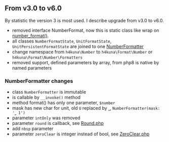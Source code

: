 ## From v3.0 to v6.0

By statistic the version 3 is most used. I describe upgrade from v3.0 to v6.0.

- removed interface NumberFormat, now this is static class like wrap on [number_format()](https://www.php.net/manual/en/function.number-format.php).
- all classes `NumberFormatState`, `UnitFormatState`, `UnitPersistentFormatState` are joined to one [NumberFormatter](./../src/Number/Formatters/NumberFormatter.php)
- change namespace from `h4kuna\Number` to `h4kuna\Format\Number` or `h4kuna\Format\Number\Formatters`
- removed support, defined parameters by array, from php8 is native by named parameters

### NumberFormatter changes

- class `NumberFormatter` is immutable
- is callable by `__invoke()` method
- method format() has only one parameter, `$number`
- mask has new char for unit, old `U` replaced by `⎵`, `NumberFormatter(mask: '⎵ 1')`
- parameter `intOnly` was removed
- parameter `round` is callback, see [Round.php](./../src/Number/Round.php)
- add `nbsp` parameter
- parameter `zeroClear` is integer instead of bool, see [ZeroClear.php](./../src/Number/Parameters/ZeroClear.php)
